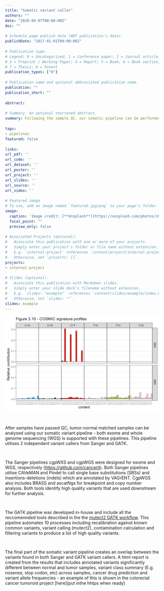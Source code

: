 ```yaml
---
title: "Somatic variant caller"
authors: ""
date: "2020-09-07T00:00:00Z"
doi: ""

# Schedule page publish date (NOT publication's date).
publishDate: "2017-01-01T00:00:00Z"

# Publication type.
# Legend: 0 = Uncategorized; 1 = Conference paper; 2 = Journal article;
# 3 = Preprint / Working Paper; 4 = Report; 5 = Book; 6 = Book section;
# 7 = Thesis; 8 = Patent
publication_types: ["0"]

# Publication name and optional abbreviated publication name.
publication: ""
publication_short: ""

abstract: 

# Summary. An optional shortened abstract.
summary: Following the sample QC, our somatic pipeline can be performed on tumor-normal matched samples. Samples are analysed using Sanger's variant pipelines for exome (cgpWXS) or whole-genome sequencing (cgpWGS) in addition our in-house pipeline that utlises Mutect2 and the GATK workflow tools.

tags:
- pipelines
featured: false

links:
url_pdf: ''
url_code: ''
url_dataset: ''
url_poster: ''
url_project: ''
url_slides: ''
url_source: ''
url_video: ''

# Featured image
# To use, add an image named `featured.jpg/png` to your page's folder. 
image:
  caption: 'Image credit: [**Unsplash**](https://unsplash.com/photos/s9CC2SKySJM)'
  focal_point: ""
  preview_only: false

# Associated Projects (optional).
#   Associate this publication with one or more of your projects.
#   Simply enter your project's folder or file name without extension.
#   E.g. `internal-project` references `content/project/internal-project/index.md`.
#   Otherwise, set `projects: []`.
projects:
- internal-project

# Slides (optional).
#   Associate this publication with Markdown slides.
#   Simply enter your slide deck's filename without extension.
#   E.g. `slides: "example"` references `content/slides/example/index.md`.
#   Otherwise, set `slides: ""`.
slides: example
---
```




![Figure - mutational signature analysis from Tumoroid cancer project](signature.png)

<br /> 

After samples have passed QC, tumor-normal matched samples can be analysed using our somatic variant pipeline - both exome and whole genome sequencing (WGS) is supported with these pipelines. This pipeline utilises 2 independent variant callers from Sanger and GATK.

<br /> 

The Sanger pipelines cgpWXS and cgpWGS were designed for exome and WGS, respectively (https://github.com/cancerit). Both Sanger pipelines utilise CAVeMAN and Pindel to call single base substitutions (SBSs) and insertions-deletions (indels) which are annotated by VAGrENT. CgpWGS also includes BRASS and ascatNgs for breakpoint and copy number analysis. Both tools identify high quality variants that are used downstream for further analysis.

<br /> 
 
The GATK pipeline was developed in-house and include all the reccomennded tools described in the the  [mutect2 GATK workflow](https://gatk.broadinstitute.org/hc/en-us/articles/360035889791--How-to-Call-somatic-mutations-using-GATK4-Mutect2-Deprecated-). This pipeline automates 10 processes including recalibration against known common variants, variant calling (mutect2), contamination calculation and filtering variants to produce a list of high quality variants.

<br /> 

The final part of the somatic variant pipeline creates an overlap between the variants found in both Sanger and GATK variant callers. A html report is created from the results that includes annotated variants significantly different between normal and tumor samples, variant class summary (E.g. nosense, stop codon, etc) across samples, cancer drug prediction and variant allele frequencies - an example of this is shown in the colorectal cancer tumoroid project [here](put inthe hhtps when ready) 

